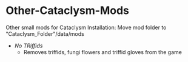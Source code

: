 # Other-Cataclysm-Mods
Other small mods for Cataclysm
Installation: Move mod folder to "Cataclysm_Folder"/data/mods

- *No TRiffids*
  - Removes triffids, fungi flowers and triffid gloves from the game
